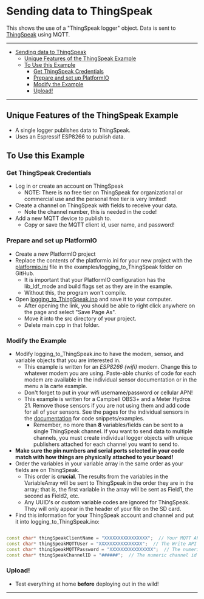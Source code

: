 # Sending data to ThingSpeak<!--! {#example_thingspeak} -->

This shows the use of a "ThingSpeak logger" object.
Data is sent to [ThingSpeak](https://thingspeak.com) using MQTT.

_______

<!--! @tableofcontents -->

<!--! @m_footernavigation -->

<!--! @if GITHUB -->

- [Sending data to ThingSpeak](#sending-data-to-thingspeak)
  - [Unique Features of the ThingSpeak Example](#unique-features-of-the-thingspeak-example)
  - [To Use this Example](#to-use-this-example)
    - [Get ThingSpeak Credentials](#get-thingspeak-credentials)
    - [Prepare and set up PlatformIO](#prepare-and-set-up-platformio)
    - [Modify the Example](#modify-the-example)
    - [Upload!](#upload)

<!--! @endif -->

_______

## Unique Features of the ThingSpeak Example<!--! {#example_thingspeak_unique} -->

- A single logger publishes data to ThingSpeak.
- Uses an Espressif ESP8266 to publish data.

## To Use this Example<!--! {#example_thingspeak_using} -->

### Get ThingSpeak Credentials<!--! {#example_thingspeak_creds} -->

- Log in or create an account on ThingSpeak
  - NOTE: There is no free tier on ThingSpeak for organizational or commercial use and the personal free tier is very limited!
- Create a channel on ThingSpeak with fields to receive your data.
  - Note the channel number, this is needed in the code!
- Add a new MQTT device to publish to.
  - Copy or save the MQTT client id, user name, and password!

### Prepare and set up PlatformIO<!--! {#example_thingspeak_pio} -->

- Create a new PlatformIO project
- Replace the contents of the platformio.ini for your new project with the [platformio.ini](https://raw.githubusercontent.com/EnviroDIY/ModularSensors/master/examples/logging_to_ThingSpeak/platformio.ini) file in the examples/logging_to_ThingSpeak folder on GitHub.
  - It is important that your PlatformIO configuration has the lib_ldf_mode and build flags set as they are in the example.
  - Without this, the program won't compile.
- Open [logging_to_ThingSpeak.ino](https://raw.githubusercontent.com/EnviroDIY/ModularSensors/master/examples/logging_to_ThingSpeak/logging_to_ThingSpeak.ino) and save it to your computer.
  - After opening the link, you should be able to right click anywhere on the page and select "Save Page As".
  - Move it into the src directory of your project.
  - Delete main.cpp in that folder.

### Modify the Example<!--! {#example_thingspeak_modify} -->

- Modify logging_to_ThingSpeak.ino to have the modem, sensor, and variable objects that you are interested in.
  - This example is written for an _ESP8266 (wifi)_ modem.
Change this to whatever modem you are using.
Paste-able chunks of code for each modem are available in the individual sensor documentation or in the menu a la carte example.
  - Don't forget to put in your wifi username/password or cellular APN!
  - This example is written for a Campbell OBS3+ and a Meter Hydros 21.
Remove those sensors if you are not using them and add code for all of your sensors.
See the pages for the individual sensors in the [documentation](https://envirodiy.github.io/ModularSensors/index.html) for code snippets/examples.
    - Remember, no more than **8** variables/fields can be sent to a single ThingSpeak channel.
If you want to send data to multiple channels, you must create individual logger objects with unique publishers attached for each channel you want to send to.
- **Make sure the pin numbers and serial ports selected in your code match with how things are physically attached to your board!**
- Order the variables in your variable array in the same order as your fields are on ThingSpeak.
  - This order is **crucial**.
The results from the variables in the VariableArray will be sent to ThingSpeak in the order they are in the array; that is, the first variable in the array will be sent as Field1, the second as Field2, etc.
  - Any UUID's or custom variable codes are ignored for ThingSpeak.
They will only appear in the header of your file on the SD card.
- Find this information for your ThingSpeak account and channel and put it into logging_to_ThingSpeak.ino:

```cpp

const char* thingSpeakClientName = "XXXXXXXXXXXXXXXX";  // Your MQTT API Key from Account > MyProfile.
const char* thingSpeakMQTTUser = "XXXXXXXXXXXXXXXX";  // The Write API Key for your channel
const char* thingSpeakMQTTPassword = "XXXXXXXXXXXXXXXX";  // The numeric channel id for your channel
const char* thingSpeakChannelID = "######";  // The numeric channel id for your channel
```

### Upload!<!--! {#example_thingspeak_upload} -->

- Test everything at home **before** deploying out in the wild!

_______

<!--! @section example_thingspeak_pio_config PlatformIO Configuration -->

<!--! @include{lineno} logging_to_ThingSpeak/platformio.ini -->

<!--! @section example_thingspeak_code The Complete Code -->

<!--! @include{lineno} logging_to_ThingSpeak/logging_to_ThingSpeak.ino -->

